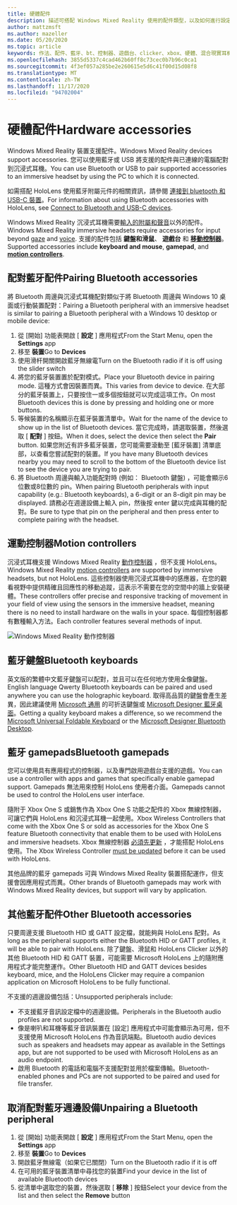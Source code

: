 ```yaml
---
title: 硬體配件
description: 描述可搭配 Windows Mixed Reality 使用的配件類型，以及如何進行設定。
author: mattzmsft
ms.author: mazeller
ms.date: 05/20/2020
ms.topic: article
keywords: 作法、配件、藍牙、bt、控制器、遊戲台、clicker、xbox、硬體、混合現實耳機、windows mixed reality 耳機、虛擬實境耳機、移動控制器
ms.openlocfilehash: 3855d5337c4cad462b60ff8c73cec0b7b96c0ca1
ms.sourcegitcommit: 4f3ef057a285be2e260615e5d6c41f00d15d08f8
ms.translationtype: MT
ms.contentlocale: zh-TW
ms.lasthandoff: 11/17/2020
ms.locfileid: "94702004"
---
```

# <a name="hardware-accessories"></a><span data-ttu-id="44018-104">硬體配件</span><span class="sxs-lookup"><span data-stu-id="44018-104">Hardware accessories</span></span>

<span data-ttu-id="44018-105">Windows Mixed Reality 裝置支援配件。</span><span class="sxs-lookup"><span data-stu-id="44018-105">Windows Mixed Reality devices support accessories.</span></span> <span data-ttu-id="44018-106">您可以使用藍牙或 USB 將支援的配件與已連線的電腦配對到沉浸式耳機。</span><span class="sxs-lookup"><span data-stu-id="44018-106">You can use Bluetooth or USB to pair supported accessories to an immersive headset by using the PC to which it is connected.</span></span>

<span data-ttu-id="44018-107">如需搭配 HoloLens 使用藍牙附屬元件的相關資訊，請參閱 [連接到 bluetooth 和 USB-C 裝置](https://docs.microsoft.com/hololens/hololens-connect-devices)。</span><span class="sxs-lookup"><span data-stu-id="44018-107">For information about using Bluetooth accessories with HoloLens, see [Connect to Bluetooth and USB-C devices](https://docs.microsoft.com/hololens/hololens-connect-devices).</span></span>

<span data-ttu-id="44018-108">Windows Mixed Reality 沉浸式耳機需要[輸入的附屬和](../design/gaze-and-commit.md)[聲音](../design/voice-input.md)以外的配件。</span><span class="sxs-lookup"><span data-stu-id="44018-108">Windows Mixed Reality immersive headsets require accessories for input beyond [gaze](../design/gaze-and-commit.md) and [voice](../design/voice-input.md).</span></span> <span data-ttu-id="44018-109">支援的配件包括 **鍵盤和滑鼠**、 **遊戲台** 和 **[移動控制器](../design/motion-controllers.md)**。</span><span class="sxs-lookup"><span data-stu-id="44018-109">Supported accessories include **keyboard and mouse**, **gamepad**, and **[motion controllers](../design/motion-controllers.md)**.</span></span>

## <a name="pairing-bluetooth-accessories"></a><span data-ttu-id="44018-110">配對藍牙配件</span><span class="sxs-lookup"><span data-stu-id="44018-110">Pairing Bluetooth accessories</span></span>

<span data-ttu-id="44018-111">將 Bluetooth 周邊與沉浸式耳機配對類似于將 Bluetooth 周邊與 Windows 10 桌面或行動裝置配對：</span><span class="sxs-lookup"><span data-stu-id="44018-111">Pairing a Bluetooth peripheral with an immersive headset is similar to pairing a Bluetooth peripheral with a Windows 10 desktop or mobile device:</span></span>

1. <span data-ttu-id="44018-112">從 [開始] 功能表開啟 [ **設定** ] 應用程式</span><span class="sxs-lookup"><span data-stu-id="44018-112">From the Start Menu, open the **Settings** app</span></span>
2. <span data-ttu-id="44018-113">移至 **裝置**</span><span class="sxs-lookup"><span data-stu-id="44018-113">Go to **Devices**</span></span>
3. <span data-ttu-id="44018-114">使用滑杆開關開啟藍牙無線電</span><span class="sxs-lookup"><span data-stu-id="44018-114">Turn on the Bluetooth radio if it is off using the slider switch</span></span>
4. <span data-ttu-id="44018-115">將您的藍牙裝置置於配對模式。</span><span class="sxs-lookup"><span data-stu-id="44018-115">Place your Bluetooth device in pairing mode.</span></span> <span data-ttu-id="44018-116">這種方式會因裝置而異。</span><span class="sxs-lookup"><span data-stu-id="44018-116">This varies from device to device.</span></span> <span data-ttu-id="44018-117">在大部分的藍牙裝置上，只要按住一或多個按鈕就可以完成這項工作。</span><span class="sxs-lookup"><span data-stu-id="44018-117">On most Bluetooth devices this is done by pressing and holding one or more buttons.</span></span>
5. <span data-ttu-id="44018-118">等候裝置的名稱顯示在藍牙裝置清單中。</span><span class="sxs-lookup"><span data-stu-id="44018-118">Wait for the name of the device to show up in the list of Bluetooth devices.</span></span> <span data-ttu-id="44018-119">當它完成時，請選取裝置，然後選取 [ **配對** ] 按鈕。</span><span class="sxs-lookup"><span data-stu-id="44018-119">When it does, select the device then select the **Pair** button.</span></span> <span data-ttu-id="44018-120">如果您附近有許多藍牙裝置，您可能需要滾動至 [藍牙裝置] 清單底部，以查看您嘗試配對的裝置。</span><span class="sxs-lookup"><span data-stu-id="44018-120">If you have many Bluetooth devices nearby you may need to scroll to the bottom of the Bluetooth device list to see the device you are trying to pair.</span></span>
6. <span data-ttu-id="44018-121">將 Bluetooth 周邊與輸入功能配對時 (例如： Bluetooth 鍵盤) ，可能會顯示6位數或8位數的 pin。</span><span class="sxs-lookup"><span data-stu-id="44018-121">When pairing Bluetooth peripherals with input capability (e.g.: Bluetooth keyboards), a 6-digit or an 8-digit pin may be displayed.</span></span> <span data-ttu-id="44018-122">請務必在週邊設備上輸入 pin，然後按 enter 鍵以完成與耳機的配對。</span><span class="sxs-lookup"><span data-stu-id="44018-122">Be sure to type that pin on the peripheral and then press enter to complete pairing with the headset.</span></span>

## <a name="motion-controllers"></a><span data-ttu-id="44018-123">運動控制器</span><span class="sxs-lookup"><span data-stu-id="44018-123">Motion controllers</span></span>

<span data-ttu-id="44018-124">沉浸式耳機支援 Windows Mixed Reality [動作控制器](../design/motion-controllers.md) ，但不支援 HoloLens。</span><span class="sxs-lookup"><span data-stu-id="44018-124">Windows Mixed Reality [motion controllers](../design/motion-controllers.md) are supported by immersive headsets, but not HoloLens.</span></span> <span data-ttu-id="44018-125">這些控制器使用沉浸式耳機中的感應器，在您的觀看視野中提供精確且回應性的移動追蹤，這表示不需要在您的空間中的牆上安裝硬體。</span><span class="sxs-lookup"><span data-stu-id="44018-125">These controllers offer precise and responsive tracking of movement in your field of view using the sensors in the immersive headset, meaning there is no need to install hardware on the walls in your space.</span></span> <span data-ttu-id="44018-126">每個控制器都有數種輸入方法。</span><span class="sxs-lookup"><span data-stu-id="44018-126">Each controller features several methods of input.</span></span>

![Windows Mixed Reality 動作控制器](../design/images/winmr-ck-1080x1080-350px.jpg)

## <a name="bluetooth-keyboards"></a><span data-ttu-id="44018-128">藍牙鍵盤</span><span class="sxs-lookup"><span data-stu-id="44018-128">Bluetooth keyboards</span></span>

<span data-ttu-id="44018-129">英文版的繁體中文藍牙鍵盤可以配對，並且可以在任何地方使用全像鍵盤。</span><span class="sxs-lookup"><span data-stu-id="44018-129">English language Qwerty Bluetooth keyboards can be paired and used anywhere you can use the holographic keyboard.</span></span> <span data-ttu-id="44018-130">取得高品質的鍵盤會產生差異，因此建議使用 [Microsoft 通用](https://www.microsoft.com/accessories/products/keyboards/universal-foldable-keyboard/gu5-00001) 的可折迭鍵盤或 [Microsoft Designer 藍牙桌面](https://www.microsoft.com/accessories/products/keyboards/designer-bluetooth-desktop/7n9-00001)。</span><span class="sxs-lookup"><span data-stu-id="44018-130">Getting a quality keyboard makes a difference, so we recommend the [Microsoft Universal Foldable Keyboard](https://www.microsoft.com/accessories/products/keyboards/universal-foldable-keyboard/gu5-00001) or the [Microsoft Designer Bluetooth Desktop](https://www.microsoft.com/accessories/products/keyboards/designer-bluetooth-desktop/7n9-00001).</span></span>

## <a name="bluetooth-gamepads"></a><span data-ttu-id="44018-131">藍牙 gamepads</span><span class="sxs-lookup"><span data-stu-id="44018-131">Bluetooth gamepads</span></span>

<span data-ttu-id="44018-132">您可以使用具有應用程式的控制器，以及專門啟用遊戲台支援的遊戲。</span><span class="sxs-lookup"><span data-stu-id="44018-132">You can use a controller with apps and games that specifically enable gamepad support.</span></span> <span data-ttu-id="44018-133">Gamepads 無法用來控制 HoloLens 使用者介面。</span><span class="sxs-lookup"><span data-stu-id="44018-133">Gamepads cannot be used to control the HoloLens user interface.</span></span>

<span data-ttu-id="44018-134">隨附于 Xbox One S 或銷售作為 Xbox One S 功能之配件的 Xbox 無線控制器，可讓它們與 HoloLens 和沉浸式耳機一起使用。</span><span class="sxs-lookup"><span data-stu-id="44018-134">Xbox Wireless Controllers that come with the Xbox One S or sold as accessories for the Xbox One S feature Bluetooth connectivity that enable them to be used with HoloLens and immersive headsets.</span></span> <span data-ttu-id="44018-135">Xbox 無線控制器 [必須先更新](https://support.xbox.com/xbox-one/accessories/update-controller-for-stereo-headset-adapter) ，才能搭配 HoloLens 使用。</span><span class="sxs-lookup"><span data-stu-id="44018-135">The Xbox Wireless Controller [must be updated](https://support.xbox.com/xbox-one/accessories/update-controller-for-stereo-headset-adapter) before it can be used with HoloLens.</span></span>

<span data-ttu-id="44018-136">其他品牌的藍牙 gamepads 可與 Windows Mixed Reality 裝置搭配運作，但支援會因應用程式而異。</span><span class="sxs-lookup"><span data-stu-id="44018-136">Other brands of Bluetooth gamepads may work with Windows Mixed Reality devices, but support will vary by application.</span></span>

## <a name="other-bluetooth-accessories"></a><span data-ttu-id="44018-137">其他藍牙配件</span><span class="sxs-lookup"><span data-stu-id="44018-137">Other Bluetooth accessories</span></span>

<span data-ttu-id="44018-138">只要周邊支援 Bluetooth HID 或 GATT 設定檔，就能夠與 HoloLens 配對。</span><span class="sxs-lookup"><span data-stu-id="44018-138">As long as the peripheral supports either the Bluetooth HID or GATT profiles, it will be able to pair with HoloLens.</span></span> <span data-ttu-id="44018-139">除了鍵盤、滑鼠和 HoloLens Clicker 以外的其他 Bluetooth HID 和 GATT 裝置，可能需要 Microsoft HoloLens 上的隨附應用程式才能完整運作。</span><span class="sxs-lookup"><span data-stu-id="44018-139">Other Bluetooth HID and GATT devices besides keyboard, mice, and the HoloLens Clicker may require a companion application on Microsoft HoloLens to be fully functional.</span></span>

<span data-ttu-id="44018-140">不支援的週邊設備包括：</span><span class="sxs-lookup"><span data-stu-id="44018-140">Unsupported peripherals include:</span></span>

* <span data-ttu-id="44018-141">不支援藍牙音訊設定檔中的週邊設備。</span><span class="sxs-lookup"><span data-stu-id="44018-141">Peripherals in the Bluetooth audio profiles are not supported.</span></span>
* <span data-ttu-id="44018-142">像是喇叭和耳機等藍牙音訊裝置在 [設定] 應用程式中可能會顯示為可用，但不支援使用 Microsoft HoloLens 作為音訊端點。</span><span class="sxs-lookup"><span data-stu-id="44018-142">Bluetooth audio devices such as speakers and headsets may appear as available in the Settings app, but are not supported to be used with Microsoft HoloLens as an audio endpoint.</span></span>
* <span data-ttu-id="44018-143">啟用 Bluetooth 的電話和電腦不支援配對並用於檔案傳輸。</span><span class="sxs-lookup"><span data-stu-id="44018-143">Bluetooth-enabled phones and PCs are not supported to be paired and used for file transfer.</span></span>

## <a name="unpairing-a-bluetooth-peripheral"></a><span data-ttu-id="44018-144">取消配對藍牙週邊設備</span><span class="sxs-lookup"><span data-stu-id="44018-144">Unpairing a Bluetooth peripheral</span></span>

1. <span data-ttu-id="44018-145">從 [開始] 功能表開啟 [ **設定** ] 應用程式</span><span class="sxs-lookup"><span data-stu-id="44018-145">From the Start Menu, open the **Settings** app</span></span>
2. <span data-ttu-id="44018-146">移至 **裝置**</span><span class="sxs-lookup"><span data-stu-id="44018-146">Go to **Devices**</span></span>
3. <span data-ttu-id="44018-147">開啟藍牙無線電（如果它已關閉）</span><span class="sxs-lookup"><span data-stu-id="44018-147">Turn on the Bluetooth radio if it is off</span></span>
4. <span data-ttu-id="44018-148">在可用的藍牙裝置清單中尋找您的裝置</span><span class="sxs-lookup"><span data-stu-id="44018-148">Find your device in the list of available Bluetooth devices</span></span>
5. <span data-ttu-id="44018-149">從清單中選取您的裝置，然後選取 [ **移除** ] 按鈕</span><span class="sxs-lookup"><span data-stu-id="44018-149">Select your device from the list and then select the **Remove** button</span></span>

